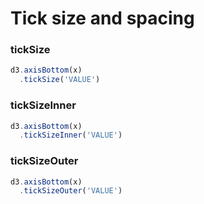 # Tick size and spacing

### tickSize 

```javascript
d3.axisBottom(x)
  .tickSize('VALUE')
```

### tickSizeInner

```javascript
d3.axisBottom(x)
  .tickSizeInner('VALUE')
```

### tickSizeOuter

```javascript
d3.axisBottom(x)
  .tickSizeOuter('VALUE')
```



